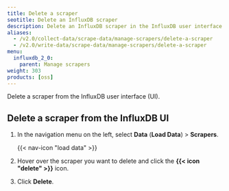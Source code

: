 ```yaml
---
title: Delete a scraper
seotitle: Delete an InfluxDB scraper
description: Delete an InfluxDB scraper in the InfluxDB user interface.
aliases:
  - /v2.0/collect-data/scrape-data/manage-scrapers/delete-a-scraper
  - /v2.0/write-data/scrape-data/manage-scrapers/delete-a-scraper
menu:
  influxdb_2_0:
    parent: Manage scrapers
weight: 303
products: [oss]
---
```


Delete a scraper from the InfluxDB user interface (UI).

## Delete a scraper from the InfluxDB UI
1. In the navigation menu on the left, select **Data** (**Load Data**) > **Scrapers**.

    {{< nav-icon "load data" >}}

3. Hover over the scraper you want to delete and click the **{{< icon "delete" >}}** icon.
4. Click **Delete**.
